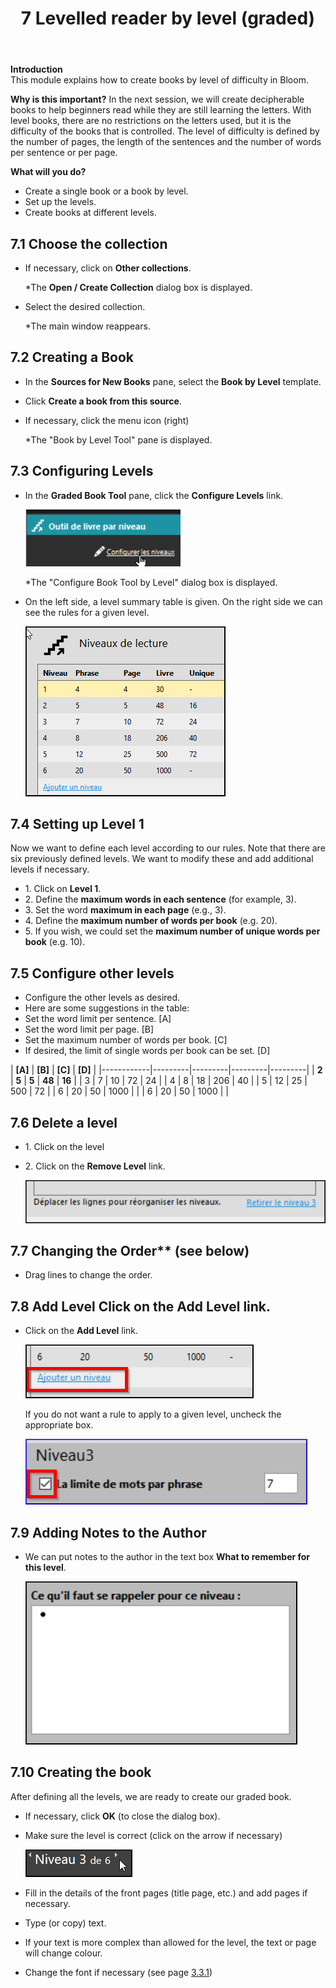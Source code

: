 ﻿---
title: 7 Levelled reader by level (graded)
---

**Introduction**   
This module explains how to create books by level of difficulty in Bloom.

**Why is this important?**
In the next session, we will create decipherable books to help beginners read while they are still learning the letters. With level books, there are no restrictions on the letters used, but it is the difficulty of the books that is controlled. The level of difficulty is defined by the number of pages, the length of the sentences and the number of words per sentence or per page.

**What will you do?**   

- Create a single book or a book by level.
- Set up the levels.
- Create books at different levels.

## 7.1 Choose the collection

- If necessary, click on **Other collections**.

    *The **Open / Create Collection** dialog box is displayed.

- Select the desired collection.

    *The main window reappears.

## 7.2 Creating a Book

- In the **Sources for New Books** pane, select the **Book by Level** template.
- Click **Create a book from this source**.
- If necessary, click the menu icon (right)

    *The "Book by Level Tool" pane is displayed.

## 7.3 Configuring Levels

- In the **Graded Book Tool** pane, click the **Configure Levels** link.

    ![](media/6c45feb5ec009aede3fa4f1c93cc128e.png)

    *The "Configure Book Tool by Level" dialog box is displayed.

- On the left side, a level summary table is given. On the right side we can see the rules for a given level.

    ![](media/8a7973c7191f1d04321fd274b6db831f.png)

## 7.4 Setting up Level 1

Now we want to define each level according to our rules. Note that there are six previously defined levels. We want to modify these and add additional levels if necessary.

- 1\. Click on **Level 1**.
- 2\. Define the **maximum words in each sentence** (for example, 3).
- 3\. Set the word **maximum in each page** (e.g., 3).
- 4\. Define the **maximum number of words per book** (e.g. 20).
- 5\. If you wish, we could set the **maximum number of unique words per book** (e.g. 10).

## 7.5 Configure other levels

- Configure the other levels as desired.
- Here are some suggestions in the table:
- Set the word limit per sentence. [A]
- Set the word limit per page. [B]
- Set the maximum number of words per book. [C]
- If desired, the limit of single words per book can be set. [D]

| **[A]** | **[B]** | **[C]** | **[D]** |
|------------|---------|---------|---------|---------|
| **2** | **5** | **5** | **48** | **16** |
| 3 | 7 | 10 | 72 | 24 |
| 4 | 8 | 18 | 206 | 40 |
| 5 | 12 | 25 | 500 | 72 |
| 6 | 20 | 50 | 1000 | |
| 6 | 20 | 50 | 1000 | |

## 7.6 Delete a level

- 1\. Click on the level
- 2\. Click on the **Remove Level** link.

    ![](media/17d0756b3257e41f89fe056fffb061bc.png)

## 7.7 Changing the Order** (see below)

- Drag lines to change the order.

## 7.8 Add Level Click on the **Add Level** link.

- Click on the **Add Level** link.

    ![](media/c72c2d957420dc959fbb2fb144315b4a.png)

    If you do not want a rule to apply to a given level, uncheck the appropriate box.

    ![](media/94a7fa16eca062335a679955c57d8af0.png)

## 7.9 Adding Notes to the Author

- We can put notes to the author in the text box **What to remember for this level**.

    ![](media/a1de1b27e473068a9abf63502efc3bbf.png)

## 7.10 Creating the book

After defining all the levels, we are ready to create our graded book.

- If necessary, click **OK** (to close the dialog box).
- Make sure the level is correct (click on the arrow if necessary)

    ![](media/26f81b69d7c8734cc3ab68f5acd4a152.png)

- Fill in the details of the front pages (title page, etc.) and add pages if necessary.
- Type (or copy) text.
- If your text is more complex than allowed for the level, the text or page will change colour.
- Change the font if necessary (see page [3.3.1](#sFormatText))


